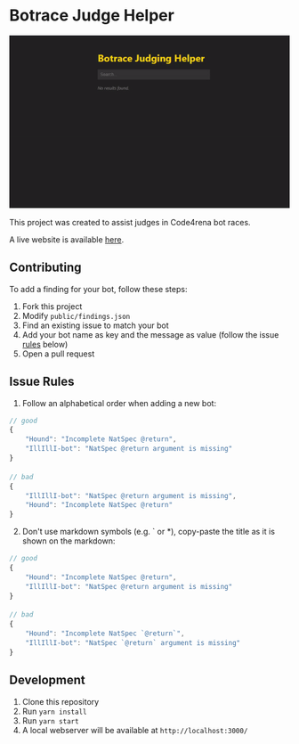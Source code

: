 # Botrace Judge Helper

![Project preview](bot-judging-helper.gif)

This project was created to assist judges in Code4rena bot races.

A live website is available [here](https://botrace-judging-helper.netlify.app/).

## Contributing

To add a finding for your bot, follow these steps:

1. Fork this project
2. Modify `public/findings.json`
3. Find an existing issue to match your bot
4. Add your bot name as key and the message as value (follow the issue [rules](#issue-rules) below)
5. Open a pull request


## Issue Rules

1. Follow an alphabetical order when adding a new bot:

```js
// good
{
    "Hound": "Incomplete NatSpec @return",
    "IllIllI-bot": "NatSpec @return argument is missing"
}

// bad
{
    "IllIllI-bot": "NatSpec @return argument is missing",
    "Hound": "Incomplete NatSpec @return"    
}
```

2. Don't use markdown symbols (e.g. ` or *), copy-paste the title as it is shown on the markdown:

```js
// good
{
    "Hound": "Incomplete NatSpec @return",
    "IllIllI-bot": "NatSpec @return argument is missing"
}

// bad
{
    "Hound": "Incomplete NatSpec `@return`",
    "IllIllI-bot": "NatSpec `@return` argument is missing"      
}
```

## Development

1. Clone this repository
2. Run `yarn install`
3. Run `yarn start`
4. A local webserver will be available at `http://localhost:3000/`